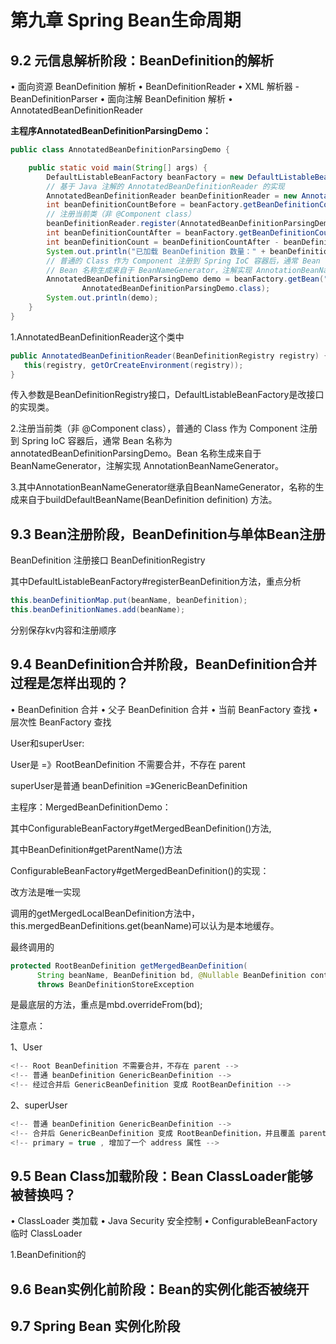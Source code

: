 # 第九章 Spring Bean生命周期

## 9.2 元信息解析阶段：BeanDefinition的解析

• 面向资源 BeanDefinition 解析
		• BeanDefinitionReader
		• XML 解析器 - BeanDefinitionParser
• 面向注解 BeanDefinition 解析
		• AnnotatedBeanDefinitionReader  

**主程序AnnotatedBeanDefinitionParsingDemo：**

```Java
public class AnnotatedBeanDefinitionParsingDemo {

    public static void main(String[] args) {
        DefaultListableBeanFactory beanFactory = new DefaultListableBeanFactory();
        // 基于 Java 注解的 AnnotatedBeanDefinitionReader 的实现
        AnnotatedBeanDefinitionReader beanDefinitionReader = new AnnotatedBeanDefinitionReader(beanFactory);
        int beanDefinitionCountBefore = beanFactory.getBeanDefinitionCount();
        // 注册当前类（非 @Component class）
        beanDefinitionReader.register(AnnotatedBeanDefinitionParsingDemo.class);
        int beanDefinitionCountAfter = beanFactory.getBeanDefinitionCount();
        int beanDefinitionCount = beanDefinitionCountAfter - beanDefinitionCountBefore;
        System.out.println("已加载 BeanDefinition 数量：" + beanDefinitionCount);
        // 普通的 Class 作为 Component 注册到 Spring IoC 容器后，通常 Bean 名称为 annotatedBeanDefinitionParsingDemo
        // Bean 名称生成来自于 BeanNameGenerator，注解实现 AnnotationBeanNameGenerator
        AnnotatedBeanDefinitionParsingDemo demo = beanFactory.getBean("annotatedBeanDefinitionParsingDemo",
                AnnotatedBeanDefinitionParsingDemo.class);
        System.out.println(demo);
    }
}
```



1.AnnotatedBeanDefinitionReader这个类中

```java
public AnnotatedBeanDefinitionReader(BeanDefinitionRegistry registry) {
   this(registry, getOrCreateEnvironment(registry));
}
```

传入参数是BeanDefinitionRegistry接口，DefaultListableBeanFactory是改接口的实现类。



2.注册当前类（非 @Component class），普通的 Class 作为 Component 注册到 Spring IoC 容器后，通常 Bean 名称为 annotatedBeanDefinitionParsingDemo。Bean 名称生成来自于 BeanNameGenerator，注解实现 AnnotationBeanNameGenerator。



3.其中AnnotationBeanNameGenerator继承自BeanNameGenerator，名称的生成来自于buildDefaultBeanName(BeanDefinition definition) 方法。



## 9.3 Bean注册阶段，BeanDefinition与单体Bean注册

BeanDefinition 注册接口
		BeanDefinitionRegistry  

其中DefaultListableBeanFactory#registerBeanDefinition方法，重点分析

```Java
this.beanDefinitionMap.put(beanName, beanDefinition);
this.beanDefinitionNames.add(beanName);
```

分别保存kv内容和注册顺序



## 9.4 BeanDefinition合并阶段，BeanDefinition合并过程是怎样出现的？

• BeanDefinition 合并
		• 父子 BeanDefinition 合并
				• 当前 BeanFactory 查找
				• 层次性 BeanFactory 查找  

User和superUser:

User是 =》RootBeanDefinition 不需要合并，不存在 parent

superUser是普通 beanDefinition =》GenericBeanDefinition



主程序：MergedBeanDefinitionDemo：

其中ConfigurableBeanFactory#getMergedBeanDefinition()方法,

其中BeanDefinition#getParentName()方法



ConfigurableBeanFactory#getMergedBeanDefinition()的实现：

改方法是唯一实现

调用的getMergedLocalBeanDefinition方法中，this.mergedBeanDefinitions.get(beanName)可以认为是本地缓存。

最终调用的

```java
protected RootBeanDefinition getMergedBeanDefinition(
      String beanName, BeanDefinition bd, @Nullable BeanDefinition containingBd)
      throws BeanDefinitionStoreException
```

是最底层的方法，重点是mbd.overrideFrom(bd);



注意点：

1、User

```java
<!-- Root BeanDefinition 不需要合并，不存在 parent -->
<!-- 普通 beanDefinition GenericBeanDefinition -->
<!-- 经过合并后 GenericBeanDefinition 变成 RootBeanDefinition -->
```

2、superUser

```java
<!-- 普通 beanDefinition GenericBeanDefinition -->
<!-- 合并后 GenericBeanDefinition 变成 RootBeanDefinition，并且覆盖 parent 相关配置-->
<!-- primary = true , 增加了一个 address 属性 -->
```



## 9.5 Bean Class加载阶段：Bean ClassLoader能够被替换吗？

• ClassLoader 类加载
• Java Security 安全控制
• ConfigurableBeanFactory 临时 ClassLoader  



1.BeanDefinition的





## 9.6 Bean实例化前阶段：Bean的实例化能否被绕开





## 9.7 Spring Bean 实例化阶段  





































